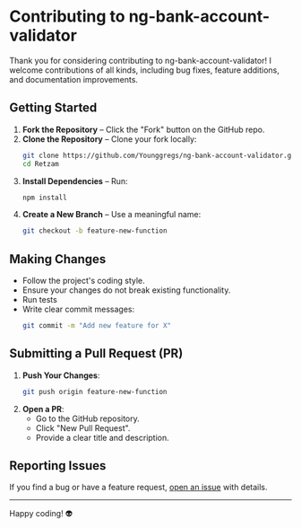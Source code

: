 # Contributing to ng-bank-account-validator

Thank you for considering contributing to ng-bank-account-validator! I welcome contributions of all kinds, including bug fixes, feature additions, and documentation improvements.

## Getting Started

1. **Fork the Repository** – Click the "Fork" button on the GitHub repo.
2. **Clone the Repository** – Clone your fork locally:
   ```sh
   git clone https://github.com/Younggregs/ng-bank-account-validator.git
   cd Retzam
   ```
3. **Install Dependencies** – Run:
   ```sh
   npm install
   ```
4. **Create a New Branch** – Use a meaningful name:
   ```sh
   git checkout -b feature-new-function
   ```

## Making Changes

- Follow the project's coding style.
- Ensure your changes do not break existing functionality.
- Run tests
- Write clear commit messages:
  ```sh
  git commit -m "Add new feature for X"
  ```

## Submitting a Pull Request (PR)

1. **Push Your Changes**:
   ```sh
   git push origin feature-new-function
   ```
2. **Open a PR**:
   - Go to the GitHub repository.
   - Click "New Pull Request".
   - Provide a clear title and description.

## Reporting Issues

If you find a bug or have a feature request, [open an issue](https://github.com/Younggregs/ng-bank-account-validator/issues) with details.

---

Happy coding! 👽

